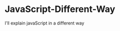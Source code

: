                                                                                                                                                                                                                                            
# JavaScript-Different-Way
I'll explain javaScript in a different way       
  









